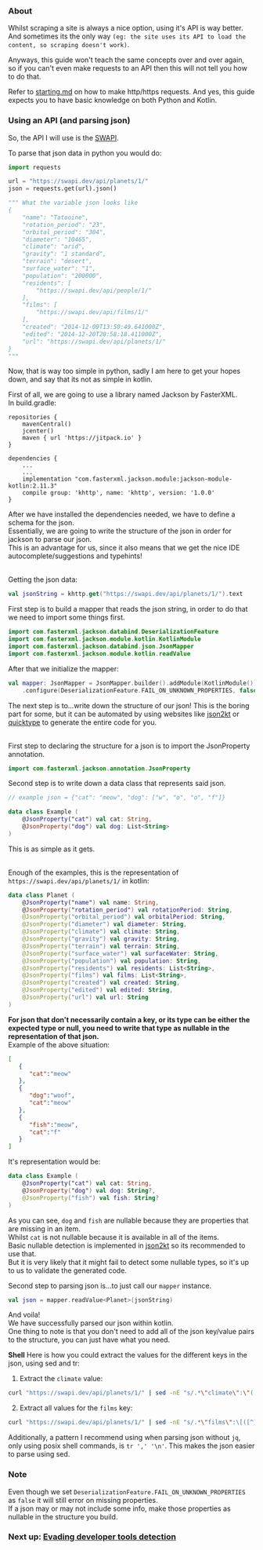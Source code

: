 ### About
Whilst scraping a site is always a nice option, using it's API is way better. <br/>
And sometimes its the only way `(eg: the site uses its API to load the content, so scraping doesn't work)`.

Anyways, this guide won't teach the same concepts over and over again, <br/>
so if you can't even make requests to an API then this will not tell you how to do that.

Refer to [starting.md](./starting.md) on how to make http/https requests.
And yes, this guide expects you to have basic knowledge on both Python and Kotlin.

### Using an API (and parsing json)
So, the API I will use is the [SWAPI](https://swapi.dev/). <br/>

To parse that json data in python you would do:
```python
import requests

url = "https://swapi.dev/api/planets/1/"
json = requests.get(url).json()

""" What the variable json looks like
{
	"name": "Tatooine",
	"rotation_period": "23",
	"orbital_period": "304",
	"diameter": "10465",
	"climate": "arid",
	"gravity": "1 standard",
	"terrain": "desert",
	"surface_water": "1",
	"population": "200000",
	"residents": [
		"https://swapi.dev/api/people/1/"
	],
	"films": [
		"https://swapi.dev/api/films/1/"
	],
	"created": "2014-12-09T13:50:49.641000Z",
	"edited": "2014-12-20T20:58:18.411000Z",
	"url": "https://swapi.dev/api/planets/1/"
}
"""
```
Now, that is way too simple in python, sadly I am here to get your hopes down, and say that its not as simple in kotlin. <br/>

First of all, we are going to use a library named Jackson by FasterXML. <br/>
In build.gradle:
```
repositories {
    mavenCentral()
    jcenter()
    maven { url 'https://jitpack.io' }
}

dependencies {
	...
	...
	implementation "com.fasterxml.jackson.module:jackson-module-kotlin:2.11.3"
	compile group: 'khttp', name: 'khttp', version: '1.0.0'
}
```
After we have installed the dependencies needed, we have to define a schema for the json. <br/>
Essentially, we are going to write the structure of the json in order for jackson to parse our json. <br/>
This is an advantage for us, since it also means that we get the nice IDE autocomplete/suggestions and typehints! <br/><br/>

Getting the json data:
```kotlin
val jsonString = khttp.get("https://swapi.dev/api/planets/1/").text
```

First step is to build a mapper that reads the json string, in order to do that we need to import some things first.

```kotlin
import com.fasterxml.jackson.databind.DeserializationFeature
import com.fasterxml.jackson.module.kotlin.KotlinModule
import com.fasterxml.jackson.databind.json.JsonMapper
import com.fasterxml.jackson.module.kotlin.readValue
```
After that we initialize the mapper:
```kotlin
val mapper: JsonMapper = JsonMapper.builder().addModule(KotlinModule())
    .configure(DeserializationFeature.FAIL_ON_UNKNOWN_PROPERTIES, false).build()
```

The next step is to...write down the structure of our json!
This is the boring part for some, but it can be automated by using websites like [json2kt](https://www.json2kt.com/) or [quicktype](https://app.quicktype.io/) to generate the entire code for you.
<br/><br/>

First step to declaring the structure for a json is to import the JsonProperty annotation.
```kotlin
import com.fasterxml.jackson.annotation.JsonProperty
```
Second step is to write down a data class that represents said json.
```kotlin
// example json = {"cat": "meow", "dog": ["w", "o", "o", "f"]}

data class Example (
    @JsonProperty("cat") val cat: String,
    @JsonProperty("dog") val dog: List<String>
)
```
This is as simple as it gets. <br/> <br/>

Enough of the examples, this is the representation of `https://swapi.dev/api/planets/1/` in kotlin:
```kotlin
data class Planet (
    @JsonProperty("name") val name: String,
    @JsonProperty("rotation_period") val rotationPeriod: String,
    @JsonProperty("orbital_period") val orbitalPeriod: String,
    @JsonProperty("diameter") val diameter: String,
    @JsonProperty("climate") val climate: String,
    @JsonProperty("gravity") val gravity: String,
    @JsonProperty("terrain") val terrain: String,
    @JsonProperty("surface_water") val surfaceWater: String,
    @JsonProperty("population") val population: String,
    @JsonProperty("residents") val residents: List<String>,
    @JsonProperty("films") val films: List<String>,
    @JsonProperty("created") val created: String,
    @JsonProperty("edited") val edited: String,
    @JsonProperty("url") val url: String
)
```
**For json that don't necessarily contain a key, or its type can be either the expected type or null, you need to write that type as nullable in the representation of that json.** <br/>
Example of the above situation:
```json
[
   {
      "cat":"meow"
   },
   {
      "dog":"woof",
      "cat":"meow"
   },
   {
      "fish":"meow",
      "cat":"f"
   }
]
```
It's representation would be:
```kotlin
data class Example (
    @JsonProperty("cat") val cat: String,
    @JsonProperty("dog") val dog: String?,
    @JsonProperty("fish") val fish: String?
)
```
As you can see, `dog` and `fish` are nullable because they are properties that are missing in an item. <br/>
Whilst `cat` is not nullable because it is available in all of the items. <br/>
Basic nullable detection is implemented in [json2kt](https://www.json2kt.com/) so its recommended to use that. <br/>
But it is very likely that it might fail to detect some nullable types, so it's up to us to validate the generated code.

Second step to parsing json is...to just call our `mapper` instance.
```kotlin
val json = mapper.readValue<Planet>(jsonString)
```
And voila! <br/>
We have successfully parsed our json within kotlin. <br/>
One thing to note is that you don't need to add all of the json key/value pairs to the structure, you can just have what you need.

**Shell**
Here is how you could extract the values for the different keys in the json, using sed and tr:

1) Extract the `climate` value:
```sh
curl "https://swapi.dev/api/planets/1/" | sed -nE "s/.*\"climate\":\"([^\"]*)\".*/\1/p" # note that we are using the [^\"]* pattern as a replacement for greedy matching in standard regex, as posix sed does not support greedy matching; we are also escaping the quotation mark
```

2) Extract all values for the `films` key:
```sh
curl "https://swapi.dev/api/planets/1/" | sed -nE "s/.*\"films\":\[([^]]*)\].*/\1/p" | sed "s/,/\n/g;s/\"//g"
```

Additionally, a pattern I recommend using when parsing json without `jq`, only using posix shell commands, is `tr ',' '\n'`. This makes the json easier to parse using sed.

### Note
Even though we set `DeserializationFeature.FAIL_ON_UNKNOWN_PROPERTIES` as `false` it will still error on missing properties. <br/>
If a json may or may not include some info, make those properties as nullable in the structure you build.

### Next up: [Evading developer tools detection](https://github.com/Blatzar/scraping-tutorial/blob/master/devtools_detectors.md)
